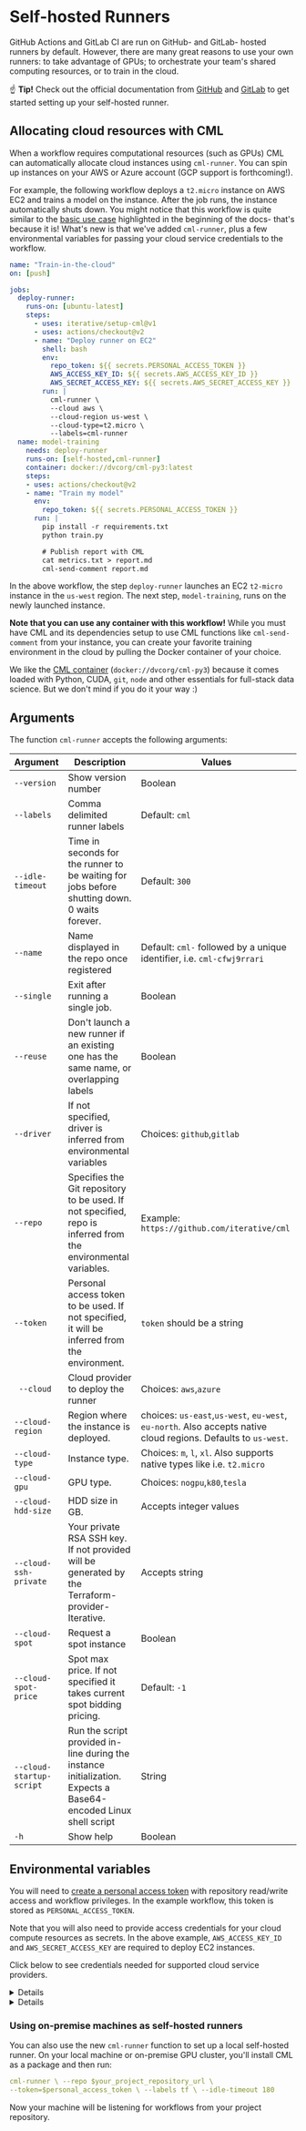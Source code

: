 # Self-hosted Runners

GitHub Actions and GitLab CI are run on GitHub- and GitLab- hosted runners by
default. However, there are many great reasons to use your own runners: to take
advantage of GPUs; to orchestrate your team's shared computing resources, or to
train in the cloud.

☝️ **Tip!** Check out the official documentation from
[GitHub](https://help.github.com/en/actions/hosting-your-own-runners/about-self-hosted-runners)
and [GitLab](https://docs.gitlab.com/runner/) to get started setting up your
self-hosted runner.

## Allocating cloud resources with CML

When a workflow requires computational resources (such as GPUs) CML can
automatically allocate cloud instances using `cml-runner`. You can spin up
instances on your AWS or Azure account (GCP support is forthcoming!).

For example, the following workflow deploys a `t2.micro` instance on AWS EC2 and
trains a model on the instance. After the job runs, the instance automatically
shuts down. You might notice that this workflow is quite similar to the
[basic use case](#usage) highlighted in the beginning of the docs- that's
because it is! What's new is that we've added `cml-runner`, plus a few
environmental variables for passing your cloud service credentials to the
workflow.

```yaml
name: "Train-in-the-cloud"
on: [push]

jobs:
  deploy-runner:
    runs-on: [ubuntu-latest]
    steps:
      - uses: iterative/setup-cml@v1
      - uses: actions/checkout@v2
      - name: "Deploy runner on EC2"
        shell: bash
        env:
          repo_token: ${{ secrets.PERSONAL_ACCESS_TOKEN }}
          AWS_ACCESS_KEY_ID: ${{ secrets.AWS_ACCESS_KEY_ID }}
          AWS_SECRET_ACCESS_KEY: ${{ secrets.AWS_SECRET_ACCESS_KEY }}
        run: |
          cml-runner \
          --cloud aws \
          --cloud-region us-west \
          --cloud-type=t2.micro \
          --labels=cml-runner
  name: model-training
    needs: deploy-runner
    runs-on: [self-hosted,cml-runner]
    container: docker://dvcorg/cml-py3:latest
    steps:
    - uses: actions/checkout@v2
    - name: "Train my model"
      env:
        repo_token: ${{ secrets.PERSONAL_ACCESS_TOKEN }}
      run: |
        pip install -r requirements.txt
        python train.py

        # Publish report with CML
        cat metrics.txt > report.md
        cml-send-comment report.md
```

In the above workflow, the step `deploy-runner` launches an EC2 `t2-micro`
instance in the `us-west` region. The next step, `model-training`, runs on the
newly launched instance.

**Note that you can use any container with this workflow!** While you must have
CML and its dependencies setup to use CML functions like `cml-send-comment` from
your instance, you can create your favorite training environment in the cloud by
pulling the Docker container of your choice.

We like the
[CML container](https://github.com/iterative/cml/blob/master/docker/Dockerfile)
(`docker://dvcorg/cml-py3`) because it comes loaded with Python, CUDA, `git`,
`node` and other essentials for full-stack data science. But we don't mind if
you do it your way :)

## Arguments

The function `cml-runner` accepts the following arguments:

| Argument                 | Description                                                                                                   | Values                                                                                                         |
| ------------------------ | ------------------------------------------------------------------------------------------------------------- | -------------------------------------------------------------------------------------------------------------- |
| `--version`              | Show version number                                                                                           | Boolean                                                                                                        |
| `--labels`               | Comma delimited runner labels                                                                                 | Default: `cml`                                                                                                 |
| `--idle-timeout `        | Time in seconds for the runner to be waiting for jobs before shutting down. 0 waits forever.                  | Default: `300`                                                                                                 |
| `--name`                 | Name displayed in the repo once registered                                                                    | Default: `cml-` followed by a unique identifier, i.e. `cml-cfwj9rrari`                                         |
| `--single`               | Exit after running a single job.                                                                | Boolean                                                                                                        |
| `--reuse`                | Don't launch a new runner if an existing one has the same name, or overlapping labels   | Boolean                                                                                                        |
| `--driver`               | If not specified, driver is inferred from environmental variables                                             | Choices: `github`,`gitlab`                                                                                     |
| `--repo`                 | Specifies the Git repository to be used. If not specified, repo is inferred from the environmental variables. | Example: `https://github.com/iterative/cml`                                                                    |
| `--token`                | Personal access token to be used. If not specified, it will be inferred from the environment.                 | `token` should be a string                                                                                     |
| ` --cloud`               | Cloud provider to deploy the runner                                                                           | Choices: `aws`,`azure`                                                                                         |
| `--cloud-region`         | Region where the instance is deployed.                                                                        | choices: `us-east`,`us-west`, `eu-west`, `eu-north`. Also accepts native cloud regions. Defaults to `us-west`. |
| `--cloud-type`           | Instance type.                                                                                                | Choices: `m`, `l`, `xl`. Also supports native types like i.e. `t2.micro`                                       |
| `--cloud-gpu`            | GPU type.                                                                                                     | Choices: `nogpu`,`k80`,`tesla`                                                                                 |
| `--cloud-hdd-size`       | HDD size in GB.                                                                                               | Accepts integer values                                                                                         |
| `--cloud-ssh-private`    | Your private RSA SSH key. If not provided will be generated by the Terraform-provider-Iterative.              | Accepts string                                                                                                 |
| `--cloud-spot`           | Request a spot instance                                                                                       | Boolean                                                                                                        |
| `--cloud-spot-price`     | Spot max price. If not specified it takes current spot bidding pricing.                                       | Default: `-1`                                                                                                  |
| `--cloud-startup-script` | Run the script provided in-line during the instance initialization. Expects a Base64-encoded Linux shell script                                                | String                                                                           |
| `-h`                     | Show help                                                                                                     | Boolean                                                                                                        |

## Environmental variables

You will need to
[create a personal access token](https://help.github.com/en/github/authenticating-to-github/creating-a-personal-access-token-for-the-command-line)
with repository read/write access and workflow privileges. In the example
workflow, this token is stored as `PERSONAL_ACCESS_TOKEN`.

Note that you will also need to provide access credentials for your cloud
compute resources as secrets. In the above example, `AWS_ACCESS_KEY_ID` and
`AWS_SECRET_ACCESS_KEY` are required to deploy EC2 instances.

Click below to see credentials needed for supported cloud service providers.

<details>

### AWS

```yaml
env:
  AWS_ACCESS_KEY_ID: ${{ secrets.AWS_ACCESS_KEY_ID }}
  AWS_SECRET_ACCESS_KEY: ${{ secrets.AWS_SECRET_ACCESS_KEY }}
  AWS_SESSION_TOKEN: ${{ secrets.AWS_SESSION_TOKEN }}
```

Note that `AWS_SESSION_TOKEN` is optional.

</details>

<details>

### Azure

```yaml
env:
  AZURE_STORAGE_CONNECTION_STRING:
    ${{ secrets.AZURE_STORAGE_CONNECTION_STRING }}
  AZURE_STORAGE_CONTAINER_NAME: ${{ secrets.AZURE_STORAGE_CONTAINER_NAME }}
```

</details>

### Using on-premise machines as self-hosted runners

You can also use the new `cml-runner` function to set up a local self-hosted
runner. On your local machine or on-premise GPU cluster, you'll install CML as a
package and then run:

```yaml
cml-runner \ --repo $your_project_repository_url \
--token=$personal_access_token \ --labels tf \ --idle-timeout 180
```

Now your machine will be listening for workflows from your project repository.
